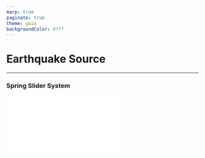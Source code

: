 ```yaml
---
marp: true
paginate: true
theme: gaia
backgroundColor: #fff
---
```


# Earthquake Source

---

### Spring Slider System

![](codes/spring_slider.html)